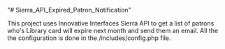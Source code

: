"# Sierra_API_Expired_Patron_Notification"

This project uses Innovative Interfaces Sierra API to get a list of patrons who's Library card will expire next month and send them an email. All the the configuration is done in the /includes/config.php file.
